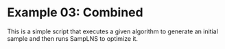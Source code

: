 # Example 03: Combined

This is a simple script that executes a given algorithm to generate an initial
sample and then runs SampLNS to optimize it.
